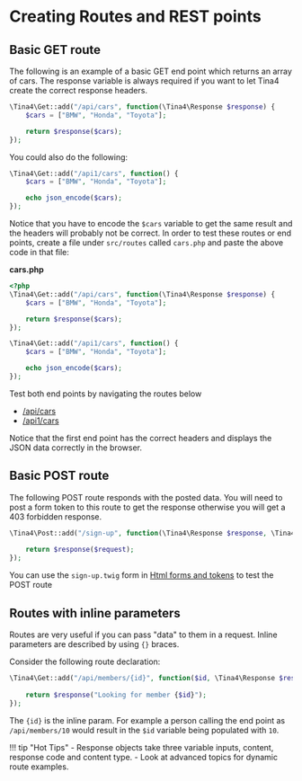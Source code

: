 # Creating Routes and REST points


## Basic GET route

The following is an example of a basic GET end point which returns an array of cars.  The response variable is always required if you want to let Tina4 create the correct response headers.

```php
\Tina4\Get::add("/api/cars", function(\Tina4\Response $response) {
    $cars = ["BMW", "Honda", "Toyota"];

    return $response($cars);
});
```

You could also do the following:

```php
\Tina4\Get::add("/api1/cars", function() {
    $cars = ["BMW", "Honda", "Toyota"];

    echo json_encode($cars);
});
```

Notice that you have to encode the `$cars` variable to get the same result and the headers will probably not be correct.
In order to test these routes or end points, create a file under `src/routes` called `cars.php` and paste the above code in that file:

**cars.php**
```php
<?php
\Tina4\Get::add("/api/cars", function(\Tina4\Response $response) {
    $cars = ["BMW", "Honda", "Toyota"];

    return $response($cars);
});

\Tina4\Get::add("/api1/cars", function() {
    $cars = ["BMW", "Honda", "Toyota"];

    echo json_encode($cars);
});
```
Test both end points by navigating the routes below

- [/api/cars](http://127.0.0.1:7145/api/cars)
- [/api1/cars](http://127.0.0.1:7145/api1/cars)

Notice that the first end point has the correct headers and displays the JSON data correctly in the browser.

## Basic POST route

The following POST route responds with the posted data.  You will need to post a form token to this route to get the response otherwise you will get a 403 forbidden response.

```php
\Tina4\Post::add("/sign-up", function(\Tina4\Response $response, \Tina4\Request $request) {
    
    return $response($request);
});
```

You can use the `sign-up.twig` form in [Html forms and tokens](/getting-started/php/-Basics/b-html-forms-and-tokens/) to test the POST route

## Routes with inline parameters

Routes are very useful if you can pass "data" to them in a request. Inline parameters are described by using `{}` braces.

Consider the following route declaration:

```php
\Tina4\Get::add("/api/members/{id}", function($id, \Tina4\Response $response, \Tina4\Request $request) {
    
    return $response("Looking for member {$id}");
});
```

The `{id}` is the inline param. For example a person calling the end point as `/api/members/10` would result in the `$id` variable being populated with `10`.

!!! tip "Hot Tips"
    - Response objects take three variable inputs, content, response code and content type.
    - Look at advanced topics for dynamic route examples.
